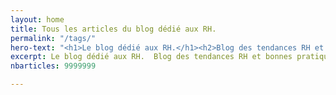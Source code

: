 ```yaml
---
layout: home
title: Tous les articles du blog dédié aux RH.
permalink: "/tags/"
hero-text: "<h1>Le blog dédié aux RH.</h1><h2>Blog des tendances RH et bonnes pratiques</h2>"
excerpt: Le blog dédié aux RH.  Blog des tendances RH et bonnes pratiques
nbarticles: 9999999

---
```

